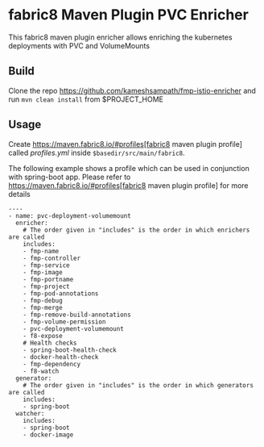 # fabric8 Maven Plugin PVC Enricher

This fabric8 maven plugin enricher allows enriching the kubernetes deployments with PVC and VolumeMounts

## Build

Clone the repo https://github.com/kameshsampath/fmp-istio-enricher and run `mvn clean install` from $PROJECT_HOME

## Usage

Create https://maven.fabric8.io/#profiles[fabric8 maven plugin profile] called *profiles.yml* inside `$basedir/src/main/fabric8`.

The following example shows a profile which can be used in conjunction with spring-boot app. Please refer to https://maven.fabric8.io/#profiles[fabric8 maven plugin profile] for more details

```
----
- name: pvc-deployment-volumemount
  enricher:
    # The order given in "includes" is the order in which enrichers are called
    includes:
    - fmp-name
    - fmp-controller
    - fmp-service
    - fmp-image
    - fmp-portname
    - fmp-project
    - fmp-pod-annotations
    - fmp-debug
    - fmp-merge
    - fmp-remove-build-annotations
    - fmp-volume-permission
    - pvc-deployment-volumemount
    - f8-expose
    # Health checks
    - spring-boot-health-check
    - docker-health-check
    - fmp-dependency
    - f8-watch
  generator:
    # The order given in "includes" is the order in which generators are called
    includes:
    - spring-boot
  watcher:
    includes:
    - spring-boot
    - docker-image
```